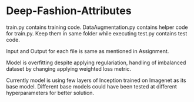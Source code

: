 # Deep-Fashion-Attributes

train.py contains training code. 
DataAugmentation.py contains helper code for train.py. Keep them in same folder while executing
test.py contains test code.

Input and Output for each file is same as mentioned in Assignment.

Model is overfitting despite applying regulariation, handling of imbalanced dataset by changing applying weighted loss metric.

Currently model is using few layers of Inception trained on Imagenet as its base model. 
Different base models could have been tested at different hyperparameters for better solution.
